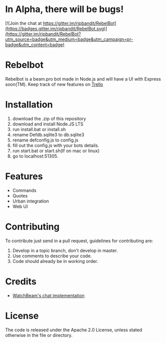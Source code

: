 # In Alpha, there will be bugs!

[![Join the chat at https://gitter.im/ripbandit/RebelBot](https://badges.gitter.im/ripbandit/RebelBot.svg)](https://gitter.im/ripbandit/RebelBot?utm_source=badge&utm_medium=badge&utm_campaign=pr-badge&utm_content=badge)

# Rebelbot
Rebelbot is a beam.pro bot made in Node.js and will have a UI with Express soon(TM). Keep track of new features on [Trello](https://trello.com/b/2E3troaD)

# Installation
1. download the .zip of this repository
2. download and install Node.JS LTS
3. run install.bat or install.sh
4. rename Defdb.sqlite3 to db.sqlite3
5. rename defconfig.js to config.js
6. fill out the config.js with your bots details.
7. run start.bat or start.sh(If on mac or linux)
8. go to localhost:51305.

# Features
- Commands
- Quotes
- Urban integration
- Web UI

# Contributing
To contribute just send in a pull request, guidelines for contributing are:

1. Develop in a topic branch, don't develop in master.
2. Use comments to describe your code.
3. Code should already be in working order.

# Credits
- [WatchBeam's chat implementation](https://github.com/WatchBeam/beam-client-node)

# License
The code is released under the Apache 2.0 License, unless stated otherwise in the file or directory.
